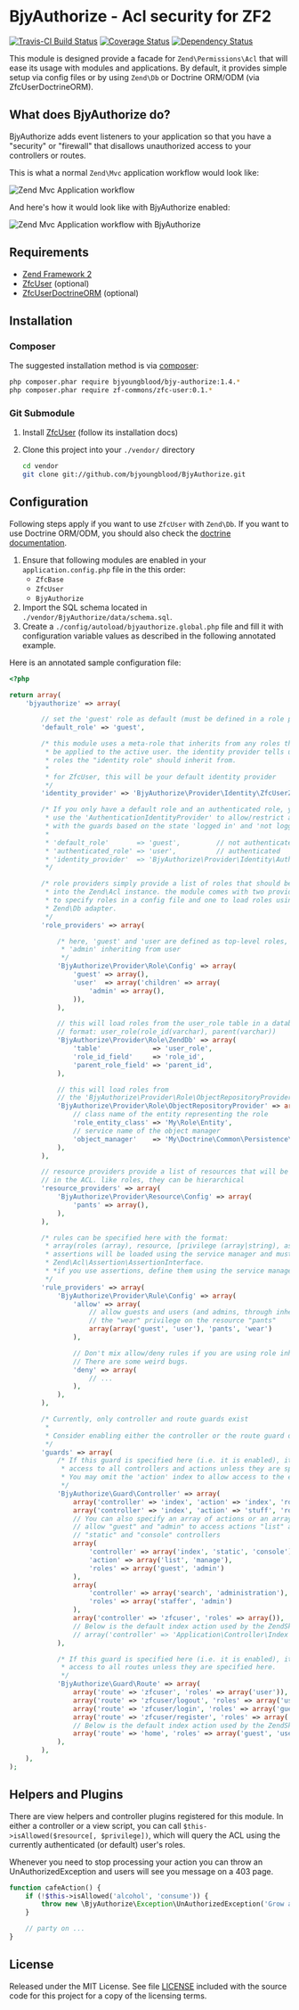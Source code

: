 # BjyAuthorize - Acl security for ZF2

[![Travis-CI Build Status](https://api.travis-ci.org/bjyoungblood/BjyAuthorize.png?branch=master)](https://travis-ci.org/bjyoungblood/BjyAuthorize) [![Coverage Status](https://coveralls.io/repos/bjyoungblood/BjyAuthorize/badge.png)](https://coveralls.io/r/bjyoungblood/BjyAuthorize) [![Dependency Status](https://www.versioneye.com/package/php--bjyoungblood--bjy-authorize/badge.png)](https://www.versioneye.com/package/php--bjyoungblood--bjy-authorize)

This module is designed provide a facade for `Zend\Permissions\Acl` that will
ease its usage with modules and applications. By default, it provides simple
setup via config files or by using `Zend\Db` or Doctrine ORM/ODM (via ZfcUserDoctrineORM).

## What does BjyAuthorize do?

BjyAuthorize adds event listeners to your application so that you have a "security" or "firewall" that disallows
unauthorized access to your controllers or routes.

This is what a normal `Zend\Mvc` application workflow would look like:

![Zend Mvc Application workflow](http://yuml.me/diagram/plain;/activity/%28start%29-%3E%28route%29%2C%20%28route%29-%3E%28get%20controller%29%2C%20%28get%20controller%29-%3E%28dispatch%29%2C%20%28dispatch%29-%3E%28end%29)

And here's how it would look like with BjyAuthorize enabled:

![Zend Mvc Application workflow with BjyAuthorize](http://yuml.me/diagram/plain;/activity/%28start%29-%3E%28route%29%2C%20%28route%29-%3E%3Ca%3E-no%20route%20guard%3E%28get%20controller%29%2C%20%3Ca%3E-%3E%28route%20guard%29%2C%20%28route%20guard%29-%3E%3Cb%3E-authorized%3E%28get%20controller%29%2C%20%3Cb%3Eunauthorized-%3E%28error%29%2C%20%28get%20controller%29-%3E%3Cc%3E-no%20controller%20guard%3E%28dispatch%29%2C%20%3Cc%3E-%3E%28controller%20guard%29%2C%20%28controller%20guard%29-%3E%3Cd%3E-authorized%3E%28dispatch%29%2C%20%3Cd%3Eunauthorized-%3E%28error%29%2C%20%28error%29-%3E%28end%29%2C%20%28dispatch%29-%3E%28end%29)

## Requirements

 * [Zend Framework 2](https://github.com/zendframework/zf2)
 * [ZfcUser](https://github.com/ZF-Commons/ZfcUser) (optional)
 * [ZfcUserDoctrineORM](https://github.com/ZF-Commons/ZfcUserDoctrineORM) (optional)

## Installation

### Composer

The suggested installation method is via [composer](http://getcomposer.org/):

```sh
php composer.phar require bjyoungblood/bjy-authorize:1.4.*
php composer.phar require zf-commons/zfc-user:0.1.*
```

### Git Submodule

 1. Install [ZfcUser](https://github.com/ZF-Commons/ZfcUser) (follow its installation docs)
 2. Clone this project into your `./vendor/` directory

    ```sh
    cd vendor
    git clone git://github.com/bjyoungblood/BjyAuthorize.git
    ```

## Configuration

Following steps apply if you want to use `ZfcUser` with `Zend\Db`. If you want to use Doctrine ORM/ODM, you should
also check the [doctrine documentation](https://github.com/bjyoungblood/BjyAuthorize/blob/master/docs/doctrine.md).

 1. Ensure that following modules are enabled in your `application.config.php` file in the this order:
     * `ZfcBase`
     * `ZfcUser`
     * `BjyAuthorize`
 3. Import the SQL schema located in `./vendor/BjyAuthorize/data/schema.sql`.
 4. Create a `./config/autoload/bjyauthorize.global.php` file and fill it with
    configuration variable values as described in the following annotated example.

Here is an annotated sample configuration file:

```php
<?php

return array(
    'bjyauthorize' => array(

        // set the 'guest' role as default (must be defined in a role provider)
        'default_role' => 'guest',

        /* this module uses a meta-role that inherits from any roles that should
         * be applied to the active user. the identity provider tells us which
         * roles the "identity role" should inherit from.
         *
         * for ZfcUser, this will be your default identity provider
         */
        'identity_provider' => 'BjyAuthorize\Provider\Identity\ZfcUserZendDb',

        /* If you only have a default role and an authenticated role, you can
         * use the 'AuthenticationIdentityProvider' to allow/restrict access
         * with the guards based on the state 'logged in' and 'not logged in'.
         *
         * 'default_role'       => 'guest',         // not authenticated
         * 'authenticated_role' => 'user',          // authenticated
         * 'identity_provider'  => 'BjyAuthorize\Provider\Identity\AuthenticationIdentityProvider',
         */

        /* role providers simply provide a list of roles that should be inserted
         * into the Zend\Acl instance. the module comes with two providers, one
         * to specify roles in a config file and one to load roles using a
         * Zend\Db adapter.
         */
        'role_providers' => array(

            /* here, 'guest' and 'user are defined as top-level roles, with
             * 'admin' inheriting from user
             */
            'BjyAuthorize\Provider\Role\Config' => array(
                'guest' => array(),
                'user'  => array('children' => array(
                    'admin' => array(),
                )),
            ),

            // this will load roles from the user_role table in a database
            // format: user_role(role_id(varchar), parent(varchar))
            'BjyAuthorize\Provider\Role\ZendDb' => array(
                'table'             => 'user_role',
                'role_id_field'     => 'role_id',
                'parent_role_field' => 'parent_id',
            ),

            // this will load roles from
            // the 'BjyAuthorize\Provider\Role\ObjectRepositoryProvider' service
            'BjyAuthorize\Provider\Role\ObjectRepositoryProvider' => array(
                // class name of the entity representing the role
                'role_entity_class' => 'My\Role\Entity',
                // service name of the object manager
                'object_manager'    => 'My\Doctrine\Common\Persistence\ObjectManager',
            ),
        ),

        // resource providers provide a list of resources that will be tracked
        // in the ACL. like roles, they can be hierarchical
        'resource_providers' => array(
            'BjyAuthorize\Provider\Resource\Config' => array(
                'pants' => array(),
            ),
        ),

        /* rules can be specified here with the format:
         * array(roles (array), resource, [privilege (array|string), assertion])
         * assertions will be loaded using the service manager and must implement
         * Zend\Acl\Assertion\AssertionInterface.
         * *if you use assertions, define them using the service manager!*
         */
        'rule_providers' => array(
            'BjyAuthorize\Provider\Rule\Config' => array(
                'allow' => array(
                    // allow guests and users (and admins, through inheritance)
                    // the "wear" privilege on the resource "pants"
                    array(array('guest', 'user'), 'pants', 'wear')
                ),

                // Don't mix allow/deny rules if you are using role inheritance.
                // There are some weird bugs.
                'deny' => array(
                    // ...
                ),
            ),
        ),

        /* Currently, only controller and route guards exist
         *
         * Consider enabling either the controller or the route guard depending on your needs.
         */
        'guards' => array(
            /* If this guard is specified here (i.e. it is enabled), it will block
             * access to all controllers and actions unless they are specified here.
             * You may omit the 'action' index to allow access to the entire controller
             */
            'BjyAuthorize\Guard\Controller' => array(
                array('controller' => 'index', 'action' => 'index', 'roles' => array('guest','user')),
                array('controller' => 'index', 'action' => 'stuff', 'roles' => array('user')),
                // You can also specify an array of actions or an array of controllers (or both)
                // allow "guest" and "admin" to access actions "list" and "manage" on these "index",
                // "static" and "console" controllers
                array(
                    'controller' => array('index', 'static', 'console'),
                    'action' => array('list', 'manage'),
                    'roles' => array('guest', 'admin')
                ),
                array(
                    'controller' => array('search', 'administration'),
                    'roles' => array('staffer', 'admin')
                ),
                array('controller' => 'zfcuser', 'roles' => array()),
                // Below is the default index action used by the ZendSkeletonApplication
                // array('controller' => 'Application\Controller\Index', 'roles' => array('guest', 'user')),
            ),

            /* If this guard is specified here (i.e. it is enabled), it will block
             * access to all routes unless they are specified here.
             */
            'BjyAuthorize\Guard\Route' => array(
                array('route' => 'zfcuser', 'roles' => array('user')),
                array('route' => 'zfcuser/logout', 'roles' => array('user')),
                array('route' => 'zfcuser/login', 'roles' => array('guest')),
                array('route' => 'zfcuser/register', 'roles' => array('guest')),
                // Below is the default index action used by the ZendSkeletonApplication
                array('route' => 'home', 'roles' => array('guest', 'user')),
            ),
        ),
    ),
);
```

## Helpers and Plugins

There are view helpers and controller plugins registered for this module.
In either a controller or a view script, you can call
```$this->isAllowed($resource[, $privilege])```, which will query the ACL
using the currently authenticated (or default) user's roles.

Whenever you need to stop processing your action you can throw an UnAuthorizedException and users will see you message on a 403 page.

```php
function cafeAction() {
    if (!$this->isAllowed('alcohol', 'consume')) {
        throw new \BjyAuthorize\Exception\UnAuthorizedException('Grow a beard first!');
    }

    // party on ...
}
```

## License
Released under the MIT License. See file [LICENSE](https://github.com/bjyoungblood/BjyAuthorize/blob/master/LICENSE)
included with the source code for this project for a copy of the licensing terms.
